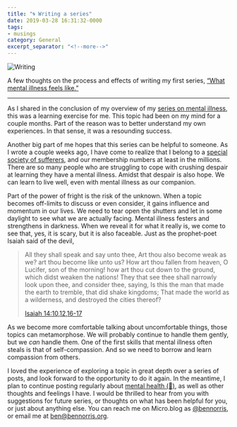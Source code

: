 ```yaml
---
title: "🌀 Writing a series"
date: 2019-03-28 16:31:32-0000
tags:
- musings
category: General
excerpt_separator: "<!--more-->"
---
```


<img src="https://www.bennorris.blog/uploads/2019/ad48119cbb.png" alt="Writing" />

A few thoughts on the process and effects of writing my first series, [“What mental illness feels like.”](https://www.bennorris.org/2019/03/18/what-mental-illness.html)

<!--more-->

***

As I shared in the conclusion of my overview of my [series on mental illness](https://www.bennorris.org/2019/03/18/what-mental-illness.html#conclusion), this was a learning exercise for me. This topic had been on my mind for a couple months. Part of the reason was to better understand my own experiences. In that sense, it was a resounding success.

Another big part of me hopes that this series can be helpful to someone. As I wrote a couple weeks ago, I have come to realize that I belong to a [special society of sufferers](https://www.bennorris.org/2019/03/12/the-loneliest-club.html), and our membership numbers at least in the millions. There are so many people who are struggling to cope with crushing despair at learning they have a mental illness. Amidst that despair is also hope. We can learn to live well, even with mental illness as our companion.

Part of the power of fright is the risk of the unknown. When a topic becomes off-limits to discuss or even consider, it gains influence and momentum in our lives. We need to tear open the shutters and let in some daylight to see what we are actually facing. Mental illness festers and strengthens in darkness. When we reveal it for what it really is, we come to see that, yes, it is scary, but it is also faceable. Just as the prophet-poet Isaiah said of the devil,

> All they shall speak and say unto thee, Art thou also become weak as we? art thou become like unto us? How art thou fallen from heaven, O Lucifer, son of the morning! how art thou cut down to the ground, which didst weaken the nations! They that see thee shall narrowly look upon thee, and consider thee, saying, Is this the man that made the earth to tremble, that did shake kingdoms; That made the world as a wilderness, and destroyed the cities thereof?
> 
> [Isaiah 14:10,12,16-17](https://www.lds.org/study/scriptures/ot/isa/14?id=p10,p12,p16-p17#p10)

As we become more comfortable talking about uncomfortable things, those topics can metamorphose. We will probably continue to handle them gently, but we *can* handle them. One of the first skills that mental illness often steals is that of self-compassion. And so we need to borrow and learn compassion from others.

I loved the experience of exploring a topic in great depth over a series of posts, and look forward to the opportunity to do it again. In the meantime, I plan to continue posting regularly about [mental health (💮)](https://bennorris.org/categories/mental-health), as well as other thoughts and feelings I have. I would be thrilled to hear from you with suggestions for future series, or thoughts on what has been helpful for you, or just about anything else. You can reach me on Micro.blog as [@bennorris](https://micro.blog/bennorris), or email me at [ben@bennorris.org](mailto:ben@bennorris.org?subject=Thoughts%20on%20a%20blog%20series).